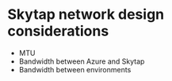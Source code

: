 # Skytap network design considerations

- MTU
- Bandwidth between Azure and Skytap
- Bandwidth between environments
